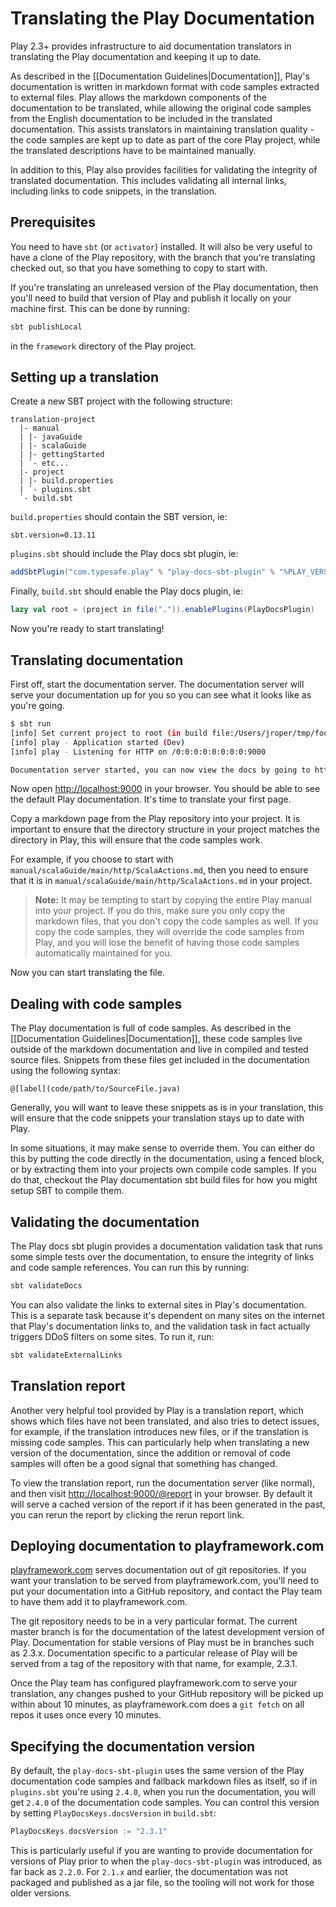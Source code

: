 <!--- Copyright (C) 2009-2016 Lightbend Inc. <https://www.lightbend.com> -->
# Translating the Play Documentation

Play 2.3+ provides infrastructure to aid documentation translators in translating the Play documentation and keeping it up to date.

As described in the [[Documentation Guidelines|Documentation]], Play's documentation is written in markdown format with code samples extracted to external files.  Play allows the markdown components of the documentation to be translated, while allowing the original code samples from the English documentation to be included in the translated documentation.  This assists translators in maintaining translation quality - the code samples are kept up to date as part of the core Play project, while the translated descriptions have to be maintained manually.

In addition to this, Play also provides facilities for validating the integrity of translated documentation.  This includes validating all internal links, including links to code snippets, in the translation.

## Prerequisites

You need to have `sbt` (or `activator`) installed.  It will also be very useful to have a clone of the Play repository, with the branch that you're translating checked out, so that you have something to copy to start with.

If you're translating an unreleased version of the Play documentation, then you'll need to build that version of Play and publish it locally on your machine first.  This can be done by running:

```bash
sbt publishLocal
```

in the `framework` directory of the Play project.

## Setting up a translation

Create a new SBT project with the following structure:

```
translation-project
  |- manual
  | |- javaGuide
  | |- scalaGuide
  | |- gettingStarted
  | `- etc...
  |- project
  | |- build.properties
  | `- plugins.sbt
  `- build.sbt
```

`build.properties` should contain the SBT version, ie:

```
sbt.version=0.13.11
```

`plugins.sbt` should include the Play docs sbt plugin, ie:

```scala
addSbtPlugin("com.typesafe.play" % "play-docs-sbt-plugin" % "%PLAY_VERSION%")
```

Finally, `build.sbt` should enable the Play docs plugin, ie:

```scala
lazy val root = (project in file(".")).enablePlugins(PlayDocsPlugin)
```

Now you're ready to start translating!

## Translating documentation

First off, start the documentation server.  The documentation server will serve your documentation up for you so you can see what it looks like as you're going.

```bash
$ sbt run
[info] Set current project to root (in build file:/Users/jroper/tmp/foo-translation/)
[info] play - Application started (Dev)
[info] play - Listening for HTTP on /0:0:0:0:0:0:0:0:9000

Documentation server started, you can now view the docs by going to http://0:0:0:0:0:0:0:0:9000
```

Now open <http://localhost:9000> in your browser.  You should be able to see the default Play documentation.  It's time to translate your first page.

Copy a markdown page from the Play repository into your project.  It is important to ensure that the directory structure in your project matches the directory in Play, this will ensure that the code samples work.

For example, if you choose to start with `manual/scalaGuide/main/http/ScalaActions.md`, then you need to ensure that it is in `manual/scalaGuide/main/http/ScalaActions.md` in your project.

> **Note:** It may be tempting to start by copying the entire Play manual into your project.  If you do this, make sure you only copy the markdown files, that you don't copy the code samples as well.  If you copy the code samples, they will override the code samples from Play, and you will lose the benefit of having those code samples automatically maintained for you.

Now you can start translating the file.

## Dealing with code samples

The Play documentation is full of code samples.  As described in the [[Documentation Guidelines|Documentation]], these code samples live outside of the markdown documentation and live in compiled and tested source files.  Snippets from these files get included in the documentation using the following syntax:

```
@[label](code/path/to/SourceFile.java)
```

Generally, you will want to leave these snippets as is in your translation, this will ensure that the code snippets your translation stays up to date with Play.

In some situations, it may make sense to override them.  You can either do this by putting the code directly in the documentation, using a fenced block, or by extracting them into your projects own compile code samples.  If you do that, checkout the Play documentation sbt build files for how you might setup SBT to compile them.

## Validating the documentation

The Play docs sbt plugin provides a documentation validation task that runs some simple tests over the documentation, to ensure the integrity of links and code sample references.  You can run this by running:

```bash
sbt validateDocs
```

You can also validate the links to external sites in Play's documentation.  This is a separate task because it's dependent on many sites on the internet that Play's documentation links to, and the validation task in fact actually triggers DDoS filters on some sites.  To run it, run:

```bash
sbt validateExternalLinks
```

## Translation report

Another very helpful tool provided by Play is a translation report, which shows which files have not been translated, and also tries to detect issues, for example, if the translation introduces new files, or if the translation is missing code samples.  This can particularly help when translating a new version of the documentation, since the addition or removal of code samples will often be a good signal that something has changed.

To view the translation report, run the documentation server (like normal), and then visit <http://localhost:9000/@report> in your browser.  By default it will serve a cached version of the report if it has been generated in the past, you can rerun the report by clicking the rerun report link.

## Deploying documentation to playframework.com

[playframework.com](https://playframework.com) serves documentation out of git repositories.  If you want your translation to be served from playframework.com, you'll need to put your documentation into a GitHub repository, and contact the Play team to have them add it to playframework.com.

The git repository needs to be in a very particular format.  The current master branch is for the documentation of the latest development version of Play.  Documentation for stable versions of Play must be in branches such as 2.3.x.  Documentation specific to a particular release of Play will be served from a tag of the repository with that name, for example, 2.3.1.

Once the Play team has configured playframework.com to serve your translation, any changes pushed to your GitHub repository will be picked up within about 10 minutes, as playframework.com does a `git fetch` on all repos it uses once every 10 minutes.

## Specifying the documentation version

By default, the `play-docs-sbt-plugin` uses the same version of the Play documentation code samples and fallback markdown files as itself, so if in `plugins.sbt` you're using `2.4.0`, when you run the documentation, you will get `2.4.0` of the documentation code samples.  You can control this version by setting `PlayDocsKeys.docsVersion` in `build.sbt`:

```scala
PlayDocsKeys.docsVersion := "2.3.1"
```

This is particularly useful if you are wanting to provide documentation for versions of Play prior to when the `play-docs-sbt-plugin` was introduced, as far back as `2.2.0`.  For `2.1.x` and earlier, the documentation was not packaged and published as a jar file, so the tooling will not work for those older versions.
